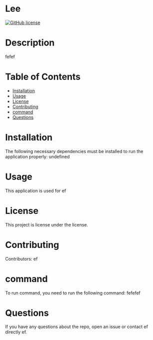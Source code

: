 
  # Lee
  [![GitHub license](https://img.shields.io/badge/license-MIT-blue.svg)](https://github.com/ef/undefined)
# Description
fefef
# Table of Contents 
* [Installation](#Installation)
* [Usage](#usage)
* [License](#license)
* [Contributing](#contributing)
* [command](#command)
* [Questions](#questions)
# Installation
The following necessary dependencies must be installed to run the application properly: undefined
# Usage
​This application is used for ef
# License
This project is license under the  license.
# Contributing
​Contributors: ef
# command
To run command, you need to run the following command: fefefef
# Questions
If you have any questions about the repo, open an issue or contact ef directly ef.
